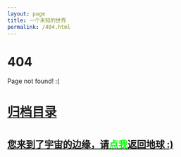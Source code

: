 ```yaml
---
layout: page
title: 一个未知的世界
permalink: /404.html
---
```


# 404

Page not found! :(

<h1><a href ="http://www.ityouknow.com/archives.html">归档目录</a><h1>

<h2><a href="http://www.ityouknow.com/archives.html">您来到了宇宙的边缘，请<span style="color:#00FF00">点我</span>返回地球 :)</a></h2>
